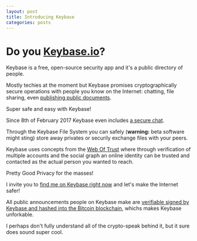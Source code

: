 ```yaml
---
layout: post
title: Introducing Keybase
categories: posts
---
```


# Do you [Keybase.io](https://keybase.io)?

Keybase is a free, open-source security app and it's a public directory of people.

Mostly techies at the moment but Keybase promises cryptographically secure operations with people you know on the Internet: chatting, file sharing, even [publishing public documents](https://johanbove.keybase.pub).

Super safe and easy with Keybase!

Since 8th of February 2017 Keybase even includes [a secure chat](https://keybase.io/blog/keybase-chat).

Through the Keybase File System you can safely (**warning:** beta software might sting) store away privates or securily exchange files with your peers.

Keybase uses concepts from the [Web Of Trust](https://keybase.io/docs/server_security/following) where through verification of multiple accounts and the social graph an online identity can be trusted and contacted as the actual person you wanted to reach.

Pretty Good Privacy for the masses!

I invite you to [find me on Keybase right now](https://keybase.io/johanbove) and let's make the Internet safer!

All public announcements people on Keybase make are [verifiable signed by Keybase and hashed into the Bitcoin blockchain](https://keybase.io/docs/server_security/merkle_root_in_bitcoin_blockchain), whichs makes Keybase unforkable.

I perhaps don't fully understand all of the crypto-speak behind it, but it sure does sound super cool.


